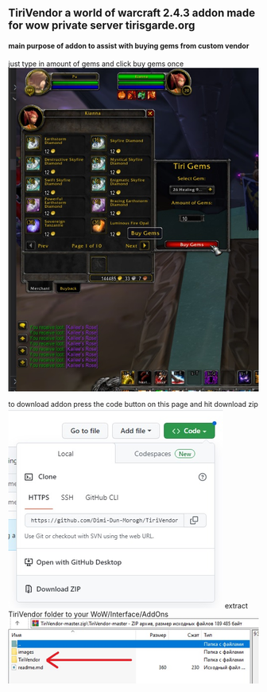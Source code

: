 ## TiriVendor a world of warcraft 2.4.3 addon made for wow  private server tirisgarde.org
#### main purpose of addon to assist with buying gems from custom vendor
just type in amount of gems and click buy gems once
![main!](/images/main.jpg "main")


to download addon press the code button on  this page and hit download zip
![main!](/images/dl.jpg "download")
extract TiriVendor folder to your WoW/Interface/AddOns
![main!](/images/dl2.jpg "download")
